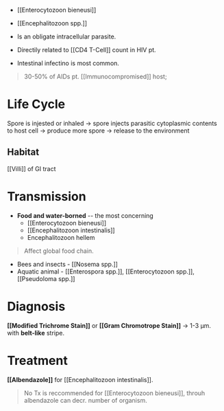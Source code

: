 - [[Enterocytozoon bieneusi]]
- [[Encephalitozoon spp.]]

- Is an obligate intracellular parasite.
- Directily related to [[CD4 T-Cell]] count in HIV pt.
- Intestinal infectino is most common.
> 30-50% of AIDs pt. [[Immunocompromised]] host;

# Life Cycle
Spore is injested or inhaled -> spore injects parasitic cytoplasmic contents to host cell -> produce more spore -> release to the environment

## Habitat
[[Villi]] of GI tract

# Transmission
- **Food and water-borned** -- the most concerning
	- [[Enterocytozoon bieneusi]]
	- [[Encephalitozoon intestinalis]]
	- Encephalitozoon hellem
> Affect global food chain.
- Bees and insects - [[Nosema spp.]]
- Aquatic animal - [[Enterospora spp.]], [[Enterocytozoon spp.]], [[Pseudoloma spp.]]

# Diagnosis
**[[Modified Trichrome Stain]]** or **[[Gram Chromotrope Stain]]** -> 1-3 μm. with  **belt-like** stripe.

# Treatment
**[[Albendazole]]** for [[Encephalitozoon intestinalis]].
> No Tx is reccommended for [[Enterocytozoon bieneusi]], throuh albendazole can decr. number of organism.